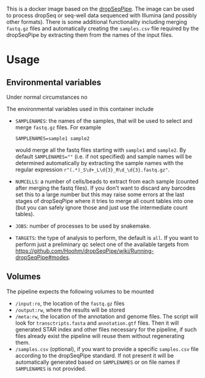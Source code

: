This is a docker image based on the
[dropSeqPipe](https://github.com/Hoohm/dropSeqPipe).  The image can be
used to process dropSeq or seq-well data sequenced with Illumina (and
possibly other formats).  There is some additional functionality
including merging `fastq.gz` files and automatically creating the
`samples.csv` file required by the dropSeqPipe by extracting them from
the names of the input files.

# Usage

## Environmental variables

Under normal circumstances no

The environmental variables used in this container include

- `SAMPLENAMES`: the names of the samples, that will be used to select
  and merge `fastq.gz` files.  For example
  ```
  SAMPLENAMES=sample1 sample2
  ```

  would merge all the fastq files starting with `sample1` and
  `sample2`.  By default `SAMPLENAMES=""` (i.e. if not specified) and
  sample names will be determined automatically by extracting the
  sample names with the regular expression
  `r"(.*)_S\d+_L\d{3}_R\d_\d{3}.fastq.gz"`.

- `NUMCELLS`: a number of cells/beads to extract from each sample
  (counted after merging the fastq files).  If you don't want to
  discard any barcodes set this to a large number but this may raise
  some errors at the last stages of dropSeqPipe where it tries to
  merge all count tables into one (but you can safely ignore those and
  just use the intermediate count tables).

- `JOBS`: number of processes to be used by snakemake.

- `TARGETS`: the type of analysis to perform, the default is `all`.  If
  you want to perform just a preliminary qc select one of the
  available targets from
  https://github.com/Hoohm/dropSeqPipe/wiki/Running-dropSeqPipe#modes.

## Volumes

The pipeline expects the following volumes to be mounted

- `/input:ro`, the location of the `fastq.gz` files
- `/output:rw`, where the results will be stored
- `/meta:rw`, the location of the annotation and genome files.  The
  script will look for `transctripts.fasta` and `annotation.gtf`
  files.  Then it will generated STAR index and other files necessary
  for the pipeline, if such files already exist the pipeline will
  reuse them without regenerating them.
- `/samples.csv` (optional), if you want to provide a specific
  `samples.csv` file according to the dropSeqPipe standard.  If not
  present it will be automatically generated based on `SAMPLENAMES` or
  on file names if `SAMPLENAMES` is not provided.
